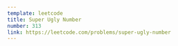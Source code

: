 ```yaml
---
template: leetcode
title: Super Ugly Number
number: 313
link: https://leetcode.com/problems/super-ugly-number
---
```


